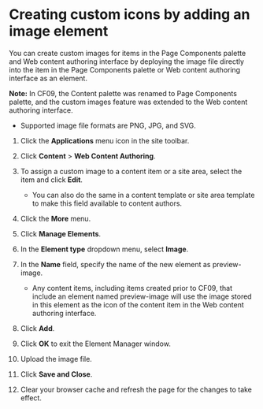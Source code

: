 # Creating custom icons by adding an image element

You can create custom images for items in the Page Components palette and Web content authoring interface by deploying the image file directly into the item in the Page Components palette or Web content authoring interface as an element.

**Note:** In CF09, the Content palette was renamed to Page Components palette, and the custom images feature was extended to the Web content authoring interface.

-   Supported image file formats are PNG, JPG, and SVG.

1.  Click the **Applications** menu icon in the site toolbar.

2.  Click **Content** \> **Web Content Authoring**.

3.  To assign a custom image to a content item or a site area, select the item and click **Edit**.

    -   You can also do the same in a content template or site area template to make this field available to content authors.
4.  Click the **More** menu.

5.  Click **Manage Elements**.

6.  In the **Element type** dropdown menu, select **Image**.

7.  In the **Name** field, specify the name of the new element as preview-image.

    -   Any content items, including items created prior to CF09, that include an element named preview-image will use the image stored in this element as the icon of the content item in the Web content authoring interface.
8.  Click **Add**.

9.  Click **OK** to exit the Element Manager window.

10. Upload the image file.

11. Click **Save and Close**.

12. Clear your browser cache and refresh the page for the changes to take effect.



